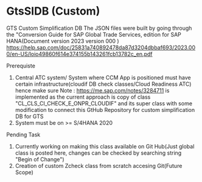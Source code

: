 # GtsSIDB (Custom)
GTS Custom Simplification DB
The JSON files were built by going through the "Conversion Guide for SAP Global Trade Services, edition for SAP HANA(Document version 2023 version 000 )
https://help.sap.com/doc/25831a740892478da87d3204dbbaf693/2023.000/en-US/loio49860f614e374155b143261fcb13782c_en.pdf

Prerequiste
1. Central ATC system/ System where CCM App is positioned must have certain infrastructure(cloudif DB check classes/Cloud Readiness ATC)
   hence make sure Note : https://me.sap.com/notes/3284711 is implemented as the current approach is copy of class "CL_CLS_CI_CHECK_E_ONPR_CLOUDIF" and its super class with some
   modification to connect this GtHub Repository for custom simplification DB for GTS
3. System must be on >= S/4HANA 2020

Pending Task
1. Currently working on making this class available on Git Hub(Just global class is posted here, changes can be checked by searching string "Begin of Change")
2. Creation of custom Zcheck class from scratch accesing Git(Future Scope)

   


